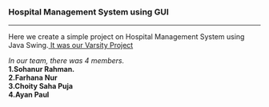 <h3>Hospital Management System using GUI</h3>
<hr/>
<p> Here we create a simple project on Hospital Management System using Java Swing.<u> It was our Varsity Project</u></p>  
<i>In our team, there was 4 members.</i> </br>
<b>1.Sohanur Rahman.</br>2.Farhana Nur</br>3.Choity Saha Puja</br>4.Ayan Paul</b></br>
</br>
